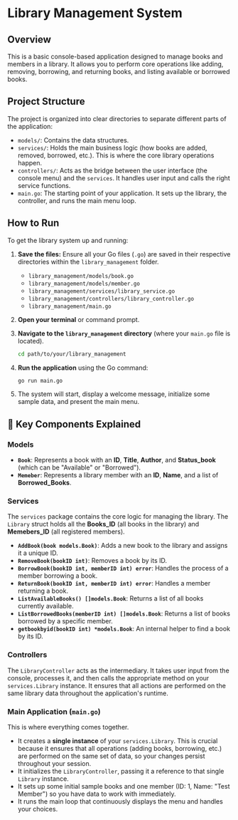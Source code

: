 # Library Management System

## Overview

This is a basic console-based application designed to manage books and members in a library. It allows you to perform core operations like adding, removing, borrowing, and returning books, and listing available or borrowed books.

## Project Structure

The project is organized into clear directories to separate different parts of the application:

* `models/`: Contains the data structures.
* `services/`: Holds the main business logic (how books are added, removed, borrowed, etc.). This is where the core library operations happen.
* `controllers/`: Acts as the bridge between the user interface (the console menu) and the `services`. It handles user input and calls the right service functions.
* `main.go`: The starting point of your application. It sets up the library, the controller, and runs the main menu loop.

## How to Run

To get the library system up and running:

1.  **Save the files:** Ensure all your Go files (`.go`) are saved in their respective directories within the `library_management` folder.
    * `library_management/models/book.go`
    * `library_management/models/member.go`
    * `library_management/services/library_service.go`
    * `library_management/controllers/library_controller.go`
    * `library_management/main.go`
2.  **Open your terminal** or command prompt.
3.  **Navigate to the `library_management` directory** (where your `main.go` file is located).

    ```bash
    cd path/to/your/library_management
    ```
4.  **Run the application** using the Go command:

    ```bash
    go run main.go
    ```
5.  The system will start, display a welcome message, initialize some sample data, and present the main menu.

## 📖 Key Components Explained

### Models

* **`Book`**: Represents a book with an **ID**, **Title**, **Author**, and **Status_book** (which can be "Available" or "Borrowed").
* **`Memeber`**: Represents a library member with an **ID**, **Name**, and a list of **Borrowed_Books**.

### Services

The `services` package contains the core logic for managing the library. The `Library` struct holds all the **Books_ID** (all books in the library) and **Memebers_ID** (all registered members).

* **`AddBook(book models.Book)`**: Adds a new book to the library and assigns it a unique ID.
* **`RemoveBook(bookID int)`**: Removes a book by its ID.
* **`BorrowBook(bookID int, memberID int) error`**: Handles the process of a member borrowing a book.
* **`ReturnBook(bookID int, memberID int) error`**: Handles a member returning a book.
* **`ListAvailableBooks() []models.Book`**: Returns a list of all books currently available.
* **`ListBorrowedBooks(memberID int) []models.Book`**: Returns a list of books borrowed by a specific member.
* **`getbookbyid(bookID int) *models.Book`**: An internal helper to find a book by its ID.

### Controllers

The `LibraryController` acts as the intermediary. It takes user input from the console, processes it, and then calls the appropriate method on your `services.Library` instance. It ensures that all actions are performed on the same library data throughout the application's runtime.

### Main Application (`main.go`)

This is where everything comes together.

* It creates a **single instance** of your `services.Library`. This is crucial because it ensures that all operations (adding books, borrowing, etc.) are performed on the same set of data, so your changes persist throughout your session.
* It initializes the `LibraryController`, passing it a reference to that single `Library` instance.
* It sets up some initial sample books and one member (ID: 1, Name: "Test Member") so you have data to work with immediately.
* It runs the main loop that continuously displays the menu and handles your choices.
